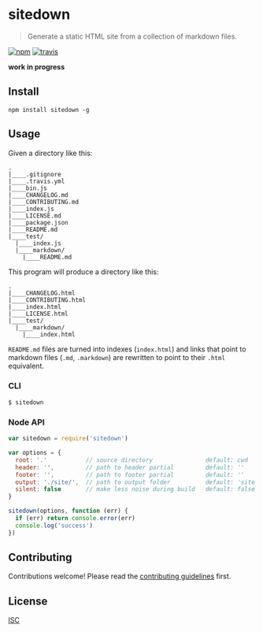 # sitedown

> Generate a static HTML site from a collection of markdown files.

[![npm][npm-image]][npm-url]
[![travis][travis-image]][travis-url]

[npm-image]: https://img.shields.io/npm/v/sitedown.svg?style=flat-square
[npm-url]: https://www.npmjs.com/package/sitedown
[travis-image]: https://img.shields.io/travis/ngoldman/sitedown.svg?style=flat-square
[travis-url]: https://travis-ci.org/ngoldman/sitedown

**work in progress**

## Install

```
npm install sitedown -g
```

## Usage

Given a directory like this:

```
.
|____.gitignore
|____.travis.yml
|____bin.js
|____CHANGELOG.md
|____CONTRIBUTING.md
|____index.js
|____LICENSE.md
|____package.json
|____README.md
|____test/
  |____index.js
  |____markdown/
    |____README.md
```

This program will produce a directory like this:

```
.
|____CHANGELOG.html
|____CONTRIBUTING.html
|____index.html
|____LICENSE.html
|____test/
  |____markdown/
    |____index.html
```

`README.md` files are turned into indexes (`index.html`) and links that point to markdown files (`.md`, `.markdown`) are rewritten to point to their `.html` equivalent.

### CLI

```
$ sitedown
```

### Node API

```js
var sitedown = require('sitedown')

var options = {
  root: '.'           // source directory               default: cwd
  header: '',         // path to header partial         default: ''
  footer: '',         // path to footer partial         default: ''
  output: './site/',  // path to output folder          default: 'site' in cwd
  silent: false       // make less noise during build   default: false
}

sitedown(options, function (err) {
  if (err) return console.error(err)
  console.log('success')
})
```

## Contributing

Contributions welcome! Please read the [contributing guidelines](CONTRIBUTING.md) first.

## License

[ISC](LICENSE.md)
